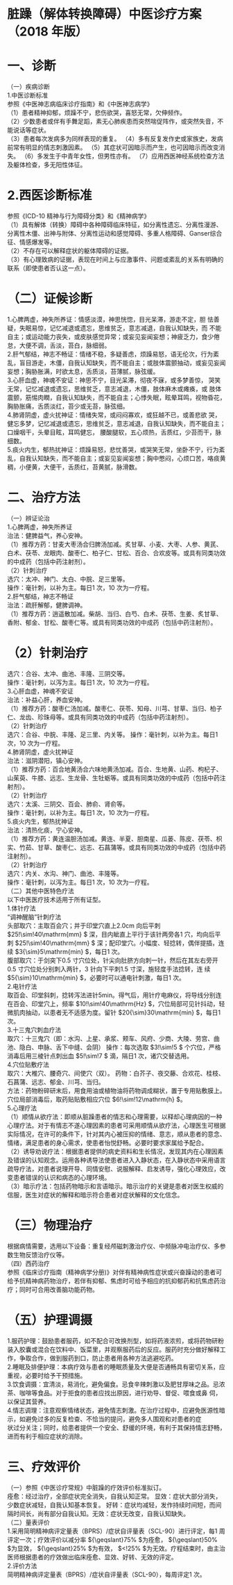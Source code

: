# 脏躁（解体转换障碍）中医诊疗方案 （2018 年版）  
# 一、诊断  
（一）疾病诊断  
1.中医诊断标准  
参照《中医神志病临床诊疗指南》和《中医神志病学》  
（1）患者精神抑郁，烦躁不宁，悲伤欲哭，喜怒无常，欠伸频作。  
（2）少数患者或伴有手舞足蹈，素无心肺疾患而突然喘促阵作，或突然失音，不能说话等症状。  
（3）患者每次发病多为同样表现的重复。 （4）多有反复发作史或家族史，发病前常有明显的情志刺激因素。 （5）其症状可因暗示而产生，也可因暗示而改变消失。 （6）多发生于中青年女性，但男性亦有。 （7）应用西医神经系统检查方法及躯体检查，多无阳性体征。  
# 2.西医诊断标准  
参照《ICD-10 精神与行为障碍分类》和《精神病学》  
（1）具有解体（转换）障碍中各种障碍临床特征，如分离性遗忘、分离性漫游、分离性木僵、出神与附体、分离性运动和感觉障碍、多重人格障碍、Ganser综合征、情感爆发等。  
（2）不存在可以解释症状的躯体障碍的证据。  
（3）有心理致病的证据，表现在时间上与应激事件、问题或紊乱的关系有明确的联系（即使患者否认这一点）。  
# （二）证候诊断  
1.心脾两虚，神失所养证：情感淡漠，神思恍惚，目光呆滞，游走不定，胆 怯善疑，失眠易惊，记忆减退或遗忘，思维贫乏，意志减退，自我认知缺失，而 不能自主；或运动能力丧失，或皮肤感觉异常；或妄见妄闻妄想；神疲乏力，食少倦怠，大便不调，舌淡，苔白，脉细弱。  
2.肝气郁结，神志不畅证：情绪不稳，多疑善虑，烦躁易怒，语无伦次，行为紊乱，盲目游走，木僵，自我认知缺失，而不能自主；或肢体震颤抽动，或妄见妄闻妄想；胸胁胀满，时欲太息，舌质淡，苔薄腻，脉弦缓。  
3.心肝血虚，神魂不安证：神思不宁，目光呆滞，彻夜不寐，或多梦善惊， 哭笑无常，记忆减退或遗忘，思维贫乏，意志减退，木僵，肢体麻木或瘫痪，或 肢体震颤，筋惕肉瞤，自我认知缺失，而不能自主；心悸失眠，眩晕耳鸣，视物昏花，胸胁胀痛，舌质淡红，苔少或无苔，脉弦细。  
4.肺肾阴虚，虚火扰神证：情绪失常，或闷闷寡欢，或狂越不已，或善悲欲 哭，健忘多梦，记忆减退或遗忘，思维贫乏，意志减退，自我认知缺失，而不能自主；口燥咽干，头晕目眩，耳鸣健忘， 腰酸腿软，五心烦热，舌质红，少苔而干，脉细数。  
5.痰火内生，郁热扰神证：烦躁易怒，悲忧善哭，或哭笑无常，坐卧不宁，行为紊乱，自我认知缺失，而不能自主；或妄见妄闻妄想；胸中憋闷，心烦口苦，咯痰黄稠，小便黄，大便干，舌质红，苔黄腻，脉滑数。  
# 二、治疗方法  
（一）辨证论治  
1.心脾两虚，神失所养证  
治法：健脾益气，养心安神。  
（1）推荐方药：甘麦大枣汤合归脾汤加减。炙甘草、小麦、大枣、人参、黄芪、白术、茯苓、龙眼肉、酸枣仁、柏子仁、甘松、百合、合欢皮等。或具有同类功效的中成药（包括中药注射剂）。  
（2）针刺治疗  
选穴：太冲、神门、太白、中脘、足三里等。  
操作：毫针刺，以补为主。每日1 次，10 次为一疗程。  
2.肝气郁结，神志不畅证  
治法：疏肝解郁，健脾调神。  
（1）推荐方药：逍遥散加减。柴胡、当归、白芍、白术、茯苓、生姜、炙甘草、香附、郁金、甘松、酸枣仁等。或具有同类功效的中成药（包括中药注射剂）。  
# （2）针刺治疗  
选穴：合谷、太冲、曲池、丰隆、三阴交等。  
操作：毫针刺，以泻为主。每日1 次，10 次为一疗程。  
3.心肝血虚，神魂不安证  
治法：补益心肝，养血安神。  
（1）推荐方药：酸枣仁汤加减。酸枣仁、茯苓、知母、川芎、甘草、当归、柏子仁、龙齿、珍珠母等。或具有同类功效的中成药（包括中药注射剂）。  
（2）针刺治疗  
选穴：合谷、中脘、丰隆、足三里、内关等。 操作：毫针刺，以补为主。每日1 次，10 次为一疗程。  
4.肺肾阴虚，虚火扰神证  
治法：滋阴潜阳，镇心安神。  
（1）推荐方药：百合地黄汤合六味地黄汤加减。百合、生地黄、山药、枸杞子、山茱萸、牛膝、远志、生龙骨、生牡蛎等。或具有同类功效的中成药（包括中药注射剂）。  
（2）针刺治疗  
选穴：太溪、三阴交、百会、肺俞、肾俞等。  
操作：毫针刺，以补为主。每日1 次，10 次为一疗程。  
5.痰火内生，郁热扰神证  
治法：清热化痰，宁心安神。  
（1）推荐方药：黄连温胆汤加减。黄连、半夏、胆南星、瓜蒌、陈皮、茯苓、枳实、竹茹、甘草、酸枣仁、远志、石菖蒲等。或具有同类功效的中成药（包括中药注射剂）。  
（2）针刺治疗  
选穴：内关、水沟、神门、曲池、丰隆等。  
操作：毫针刺，以泻为主。每日1 次，10 次为一疗程。  
（二）其他中医特色疗法  
以下中医医疗技术适用于所有证型。  
1.体针疗法  
“调神醒脑”针刺疗法  
头部取穴：主取百会穴；并于印堂穴直上2.0cm 向后平刺 $25\!\sim\!40\mathrm{mm} $ 深，目内眦直上平行于该针两旁各1 穴，均向后平刺 $25\!\sim\!40\mathrm{mm} $ 深；配印堂穴。小幅度、轻捻转，偶伴提插，连续 $3{\sim}5\mathrm{min} $，每日1 次。  
腹部取穴：于剑突下0.5 寸穴位处，针尖向肚脐方向刺一针，然后在其左右旁开0.5 寸穴位处分别刺入两针，3 针向下平刺1.5 寸深，施轻度手法捻转，连 续 $5{\sim}10\mathrm{min} $，必要时可以通电针刺激，每日1 次。  
2.电针疗法  
取百会、印堂斜刺，捻转泻法进针5min。得气后，用针疗电麻仪，将导线分别连在百会、印堂穴上，频率 $10\!\sim\!40\mathrm{Hz} $，穴位局部可见针抖动，轻微肌肉抽动，以患者无不适感为度。留针 $20{\sim}30\mathrm{min} $，每日1 次。  
3.十三鬼穴刺血疗法  
取穴：十三鬼穴（即：水沟、上星、承浆、颊车、风府、少商、大陵、劳宫、曲池、隐白、申脉、舌下中缝、会阴） 操作：每次选取 $3\!\sim\!5 $ 个穴位，严格消毒后用三棱针点刺出血 $5\!\sim\!7 $ 滴，隔日1 次，诸穴交替选用。  
4.穴位贴敷疗法  
取穴：大椎穴、腰奇穴、间使穴（双）。 药物：白芥子、夜交藤、合欢花、桂枝、石菖蒲、远志、郁金、川芎、当归。  
方法：药物粉碎研末后，用食用油或植物油将药物调成糊状，置于专用贴敷膜上。穴位局部消毒后，取药贴贴敷相应穴位 $6\!\sim\!12\mathrm{h} $。  
5.心理疗法  
（1）顺情从欲疗法：即顺从脏躁患者的情志和心理需要，以释却心理病因的一种心理疗法。对于有情志不遂心理因素的患者可采用顺情从欲疗法，心理医生可根据实际情况，在许可的条件下，针对其内心被压抑的情绪、意志，顺从患者的意念、情绪，满足患者的身心需求，使患者怡悦舒畅。必要时要求家属给予配合。  
（2）诱导劝说疗法：根据患者提供的病史资料和生长情况，发现其内在心理因素及错误的认知观念。运用各种诱导法使患者进入入静状态，在入静状态中采用语言疏导疗法，对患者说理开导、同情安慰、说服解释、启发诱导，强化心理效应，改变患者错误的认识和病态的心理环境。  
（3）暗示疗法：包括药物暗示和言语暗示。暗示治疗的关键是患者对医生权威的信服，医生对症状的解释和暗示符合患者对症状解释的文化信念。  
# （三）物理治疗  
根据病情需要，选用以下设备：重复经颅磁刺激治疗仪、中频脉冲电治疗仪、多参数生物反馈治疗仪等。  
（四）西药治疗  
参照《临床诊疗指南（精神病学分册)》对伴有精神病性症状或兴奋躁动的患者可给予抗精神病药物治疗，若伴有抑郁、焦虑时可给予相应的抗抑郁药和抗焦虑药治疗；同时可合用改善脑功能药物。  
# （五）护理调摄  
1.服药护理：鼓励患者服药，如不配合可改换剂型，如将药液浓煎，或将药物研粉装入胶囊或混合在饮料中、饭菜里，并观察服药后的反应。服药时充分做好解释工作，争取合作，做到服药到口，防止患者用各种方法逃避吃药。  
2.睡眠及排便护理：本病疗效与患者的睡眠质量及大便是否通畅具有密切关系，应重视，必要时给予干预措施。  
3.饮食调摄：宜清淡，易消化，避免偏食。忌食辛辣刺激以及肥甘厚味之品。忌浓茶、咖啡等食品。对于拒食的患者应找出原因，进行劝导、督促、喂食或鼻 伺，以保证其营养。  
4.情志调理：注意观察情绪状态，避免情志刺激。在治疗过程中，应避免医源性暗示，如避免过多的反复检查、不恰当的提问，避免多人围观和对患者的症  
状过分关注；同时，给患者提供一个安全、舒缓的环境，有利于其保持情志舒畅，进而有利于相应症状的消除。  
# 三、疗效评价  
（一）参照《中医诊疗常规》中脏躁的疗效评价标准拟订。  
痊愈：经过治疗，全部症状完全消失，自我认知正常。 显效：症状大部分消失，少数症状减轻，自我认知基本恢复。 好转：症状均减轻，发作持续时间短，而间隔时间长，尚有部分自我认知。无效：症状无改变，自我认知缺失。  
（二）量表评价  
1.采用简明精神病评定量表（BPRS）/症状自评量表（SCL-90）进行评定，每1 周评定一次；疗效评价以减分率 ${\geqslant}75\% $为痊愈， ${\geqslant}50\% $为显效， ${\geqslant}25\% $为有效， $<\!25\% $为无效。疗程结束时，由主治医师根据患者的疗效做出临床痊愈、显效、好转、无效的评定。  
2.评价方法  
简明精神病评定量表（BPRS）/症状自评量表（SCL-90），每周评定1 次。  
